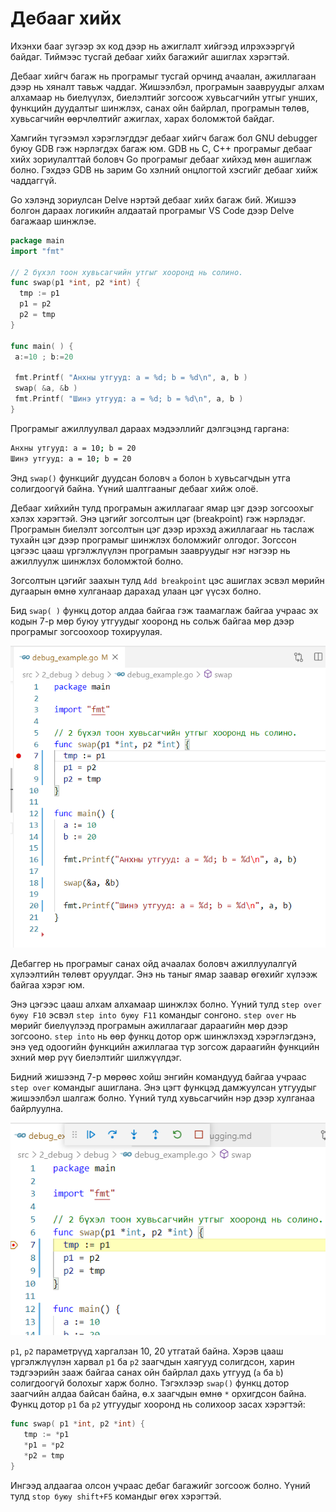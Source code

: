 # Дебааг хийх

Ихэнхи бааг зүгээр эх код дээр нь ажиглалт хийгээд илрэхээргүй байдаг. Тиймээс тусгай дебааг хийх багажийг ашиглах хэрэгтэй.

Дебааг хийгч багаж нь програмыг тусгай орчинд ачаалан, ажиллагаан дээр нь хяналт тавьж чаддаг. Жишээлбэл, програмын заавруудыг алхам алхамаар нь биелүүлэх, биелэлтийг зогсоож хувьсагчийн утгыг унших, функцийн дуудалтыг шинжлэх, санах ойн байрлал, програмын төлөв, хувьсагчийн өөрчлөлтийг ажиглах, харах боломжтой байдаг.

Хамгийн түгээмэл хэрэглэгддэг дебааг хийгч багаж бол GNU debugger буюу GDB гэж нэрлэгдэх багаж юм. GDB нь C, C++ програмыг дебааг хийх зориулалттай боловч Go програмыг дебааг хийхэд мөн ашиглаж болно. Гэхдээ GDB нь зарим Go хэлний онцлогтой хэсгийг дебааг хийж чаддаггүй.

Go хэлэнд зориулсан Delve нэртэй дебааг хийх багаж бий. Жишээ болгон дараах логикийн алдаатай програмыг VS Code дээр Delve багажаар шинжлэе.

```go
package main
import "fmt"

// 2 бүхэл тоон хувьсагчийн утгыг хооронд нь солино.
func swap(p1 *int, p2 *int) {
  tmp := p1
  p1 = p2
  p2 = tmp
}

func main( ) {
 a:=10 ; b:=20

 fmt.Printf( "Анхны утгууд: a = %d; b = %d\n", a, b )
 swap( &a, &b )
 fmt.Printf( "Шинэ утгууд: a = %d; b = %d\n", a, b )
}
```

Програмыг ажиллуулвал дараах мэдээллийг дэлгэцэнд гаргана:

```sh
Анхны утгууд: a = 10; b = 20
Шинэ утгууд: a = 10; b = 20
```

Энд `swap()` функцийг дуудсан боловч `a` болон `b` хувьсагчдын утга солигдоогүй байна. Үүний шалтгааныг дебааг хийж олоё. 

Дебааг хийхийн тулд програмын ажиллагааг ямар цэг дээр зогсоохыг хэлэх хэрэгтэй. Энэ цэгийг зогсолтын цэг (breakpoint) гэж нэрлэдэг. Програмын биелэлт зогсолтын цэг дээр ирэхэд ажиллагааг нь таслаж тухайн цэг дээр програмыг шинжлэх боломжийг олгодог. Зогссон цэгээс цааш үргэлжлүүлэн програмын заавруудыг нэг нэгээр нь ажиллуулж шинжлэх боломжтой болно.

Зогсолтын цэгийг заахын тулд `Add breakpoint` цэс ашиглах эсвэл мөрийн дугаарын өмнө хулганаар дарахад улаан цэг үүсэх болно. 

Бид `swap( )` функц дотор алдаа байгаа гэж таамаглаж байгаа учраас эх кодын 7-р мөр буюу  утгуудыг хооронд нь сольж байгаа мөр дээр програмыг зогсоохоор тохируулая.

![](res/debug.png)

Дебаггер нь програмыг санах ойд ачаалах боловч ажиллуулалгүй хүлээлтийн төлөвт оруулдаг. Энэ нь таныг ямар заавар өгөхийг хүлээж байгаа хэрэг юм.

Энэ цэгээс цааш алхам алхамаар шинжлэх болно. Үүний тулд `step over буюу F10` эсвэл `step into буюу F11` командыг сонгоно. `step over` нь мөрийг биелүүлээд програмын ажиллагааг дараагийн мөр дээр зогсооно. `step into` нь өөр функц дотор орж шинжлэхэд хэрэглэгдэнэ, энэ үед одоогийн функцийн ажиллагаа түр зогсож дараагийн функцийн эхний мөр рүү биелэлтийг шилжүүлдэг.


Бидний жишээнд 7-р мөрөөс хойш энгийн командууд байгаа учраас `step over` командыг ашиглана. Энэ цэгт функцэд дамжуулсан утгуудыг жишээлбэл шалгаж болно. Үүний тулд хувьсагчийн нэр дээр хулганаа байрлуулна.

![](res/debug2.png)

`p1`, `p2` параметрүүд харгалзан 10, 20 утгатай байна. Хэрэв цааш үргэлжлүүлэн харвал `p1` ба `p2` заагчдын хаягууд солигдсон, харин тэдгээрийн зааж байгаа санах ойн байрлал дахь утгууд (`a` ба `b`) солигдоогүй болохыг харж болно. Тэгэхлээр `swap()` функц дотор заагчийн алдаа байсан байна, ө.х заагчдын өмнө `*` орхигдсон байна. Функц дотор `p1` ба `p2` утгуудыг хооронд нь солихоор засах хэрэгтэй:

```go
func swap( p1 *int, p2 *int) {
   tmp := *p1
   *p1 = *p2
   *p2 = tmp
}
```

Ингээд алдаагаа олсон учраас дебаг багажийг зогсоож болно. Үүний тулд `stop буюу shift+F5` командыг өгөх хэрэгтэй.